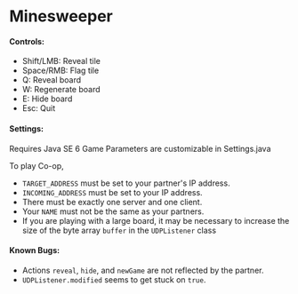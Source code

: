 Minesweeper
===

#### Controls:
* Shift/LMB: Reveal tile
* Space/RMB: Flag tile
* Q: Reveal board
* W: Regenerate board
* E: Hide board
* Esc: Quit

#### Settings:
Requires Java SE 6
Game Parameters are customizable in Settings.java

To play Co-op,
* `TARGET_ADDRESS` must be set to your partner's IP address.
* `INCOMING_ADDRESS` must be set to your IP address.
* There must be exactly one server and one client.
* Your `NAME` must not be the same as your partners.
* If you are playing with a large board, it may be necessary 
to increase the size of the byte array `buffer` in the `UDPListener` class

#### Known Bugs:
* Actions `reveal`, `hide`, and `newGame` are not reflected by the partner.
* `UDPListener.modified` seems to get stuck on `true`.
